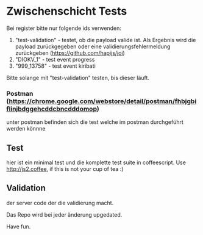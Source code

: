 # Zwischenschicht Tests

Bei register bitte nur folgende ids verwenden:
1. "test-validation" - testet, ob die payload valide ist. Als Ergebnis wird die payload zurückgegeben oder eine validierungsfehlermeldung zurückgeben (https://github.com/hapijs/joi)
2. "DIOKV_1" - test event progress
3. "999_13758" - test event kiribati

Bitte solange mit "test-validation" testen, bis dieser läuft.


### Postman (https://chrome.google.com/webstore/detail/postman/fhbjgbiflinjbdggehcddcbncdddomop)
unter postman befinden sich die test welche im postman durchgeführt werden könnne


## Test
hier ist ein minimal test und die komplette test suite in coffeescript. Use http://js2.coffee, if this is not your cup of tea :)

## Validation
der server code der die validierung macht.


Das Repo wird bei jeder änderung upgedated.

Have fun.

